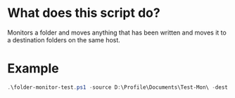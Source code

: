 # What does this script do?

Monitors a folder and moves anything that has been written and moves it to a destination folders on the same host.

# Example

```powershell
.\folder-monitor-test.ps1 -source D:\Profile\Documents\Test-Mon\ -dest D:\Profile\Documents\Test-Target\
```